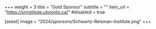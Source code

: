 +++
weight = 3
title = "Gold Sponsor"
subtitle = ""
item_url = "https://srinstitute.utoronto.ca/"
#disabled = true

[asset]
  image = "2024/sponsors/Schwartz-Reisman-Institute.png"
+++